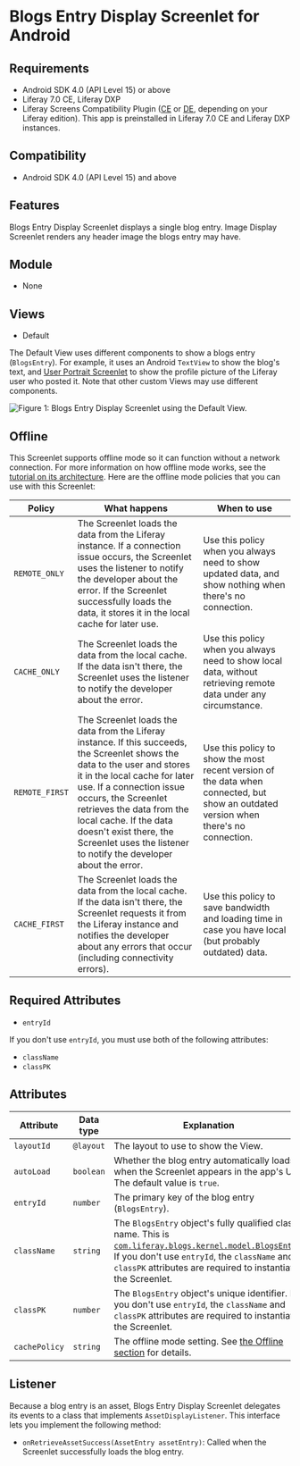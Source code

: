 # Blogs Entry Display Screenlet for Android [](id=blogs-entry-display-screenlet-for-android)

## Requirements [](id=requirements)

- Android SDK 4.0 (API Level 15) or above
- Liferay 7.0 CE, Liferay DXP
- Liferay Screens Compatibility Plugin
  ([CE](http://www.liferay.com/marketplace/-/mp/application/54365664) or 
  [DE](http://www.liferay.com/marketplace/-/mp/application/54369726), 
  depending on your Liferay edition). This app is preinstalled in Liferay 7.0 CE 
  and Liferay DXP instances.

## Compatibility [](id=compatibility)

- Android SDK 4.0 (API Level 15) and above

## Features [](id=features)

Blogs Entry Display Screenlet displays a single blog entry. Image Display 
Screenlet renders any header image the blogs entry may have. 

## Module [](id=module)

- None

## Views [](id=views)

- Default

The Default View uses different components to show a blogs entry (`BlogsEntry`). 
For example, it uses an Android `TextView` to show the blog's text, and 
[User Portrait Screenlet](/develop/reference/-/knowledge_base/6-2/userportraitscreenlet-for-android) 
to show the profile picture of the Liferay user who posted it. Note that other 
custom Views may use different components. 

![Figure 1: Blogs Entry Display Screenlet using the Default View.](../../images/screens-android-blogsentrydisplay.png)

## Offline [](id=offline)

This Screenlet supports offline mode so it can function without a network 
connection. For more information on how offline mode works, see the 
[tutorial on its architecture](/develop/tutorials/-/knowledge_base/6-2/architecture-of-offline-mode-in-liferay-screens). 
Here are the offline mode policies that you can use with this Screenlet: 

| Policy | What happens | When to use |
|--------|--------------|-------------|
| `REMOTE_ONLY` | The Screenlet loads the data from the Liferay instance. If a connection issue occurs, the Screenlet uses the listener to notify the developer about the error. If the Screenlet successfully loads the data, it stores it in the local cache for later use. | Use this policy when you always need to show updated data, and show nothing when there's no connection. |
| `CACHE_ONLY` | The Screenlet loads the data from the local cache. If the data isn't there, the Screenlet uses the listener to notify the developer about the error. | Use this policy when you always need to show local data, without retrieving remote data under any circumstance. |
| `REMOTE_FIRST` | The Screenlet loads the data from the Liferay instance. If this succeeds, the Screenlet shows the data to the user and stores it in the local cache for later use. If a connection issue occurs, the Screenlet retrieves the data from the local cache. If the data doesn't exist there, the Screenlet uses the listener to notify the developer about the error. | Use this policy to show the most recent version of the data when connected, but show an outdated version when there's no connection. |
| `CACHE_FIRST` | The Screenlet loads the data from the local cache. If the data isn't there, the Screenlet requests it from the Liferay instance and notifies the developer about any errors that occur (including connectivity errors). | Use this policy to save bandwidth and loading time in case you have local (but probably outdated) data. |

## Required Attributes [](id=required-attributes)

- `entryId`

If you don't use `entryId`, you must use both of the following attributes: 

- `className`
- `classPK`

## Attributes [](id=attributes)

| Attribute | Data type | Explanation |
|-----------|-----------|-------------|
| `layoutId` | `@layout` | The layout to use to show the View.|
| `autoLoad` | `boolean` | Whether the blog entry automatically loads when the Screenlet appears in the app's UI. The default value is `true`. |
| `entryId` | `number` | The primary key of the blog entry (`BlogsEntry`). | 
| `className` | `string` | The `BlogsEntry` object's fully qualified class name. This is [`com.liferay.blogs.kernel.model.BlogsEntry`](https://docs.liferay.com/portal/6.2/javadocs/com/liferay/portlet/blogs/model/BlogsEntry.html). If you don't use `entryId`, the `className` and `classPK` attributes are required to instantiate the Screenlet. |
| `classPK` | `number` | The `BlogsEntry` object's unique identifier. If you don't use `entryId`, the `className` and `classPK` attributes are required to instantiate the Screenlet. |
| `cachePolicy` | `string` | The offline mode setting. See [the Offline section](/develop/reference/-/knowledge_base/6-2/blogs-entry-display-screenlet-for-android#offline) for details. |

## Listener [](id=listener)

Because a blog entry is an asset, Blogs Entry Display Screenlet delegates its 
events to a class that implements `AssetDisplayListener`. This interface lets 
you implement the following method: 

- `onRetrieveAssetSuccess(AssetEntry assetEntry)`: Called when the Screenlet 
  successfully loads the blog entry. 
